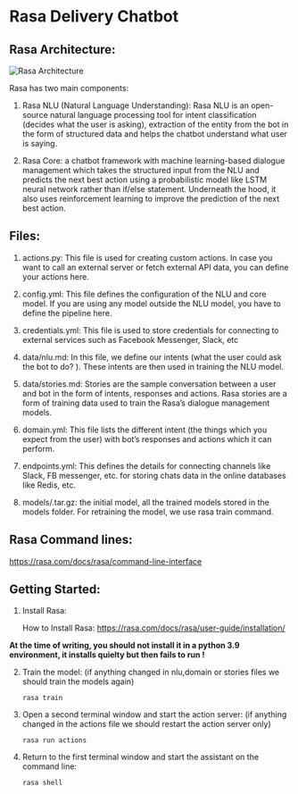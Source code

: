 # Rasa Delivery Chatbot
 
## Rasa Architecture:

![Rasa Architecture](https://github.com/ayaallaa/Delivery-Chatbot/blob/main/Rasa_Chatbot/images/rasa%20architecture.png?raw=true)

Rasa has two main components:

1. Rasa NLU (Natural Language Understanding): Rasa NLU is an open-source natural language processing tool for intent classification (decides what the user is asking), extraction of the entity from the bot in the form of structured data and helps the chatbot understand what user is saying.

2. Rasa Core: a chatbot framework with machine learning-based dialogue management which takes the structured input from the NLU and predicts the next best action using a probabilistic model like LSTM neural network rather than if/else statement. Underneath the hood,  it also uses reinforcement learning to improve the prediction of the next best action.

## Files: 

1. actions.py: This file is used for creating custom actions. In case you want to call an external server or fetch external API data, you can define your actions here.

2. config.yml: This file defines the configuration of the NLU and core model. If you are using any model outside the NLU model, you have to define the pipeline here.

3. credentials.yml: This file is used to store credentials for connecting to external services such as Facebook Messenger, Slack, etc

4. data/nlu.md: In this file, we define our intents (what the user could ask the bot to do? ).  These intents are then used in training the NLU model.

5. data/stories.md: Stories are the sample conversation between a user and bot in the form of intents, responses and actions. Rasa stories are a form of training data used to train the Rasa’s dialogue management models.

6. domain.yml: This file lists the different intent (the things which you expect from the user) with bot’s responses and actions which it can perform.

7. endpoints.yml: This defines the details for connecting channels like Slack, FB messenger, etc. for storing chats data in the online databases like Redis, etc.

8. models/<timestamps>.tar.gz: the initial model, all the trained models stored in the models folder. For retraining the model, we use rasa train command.


## Rasa Command lines:

https://rasa.com/docs/rasa/command-line-interface


## Getting Started: 

1. Install Rasa:

   How to Install Rasa: https://rasa.com/docs/rasa/user-guide/installation/

__At the time of writing, you should not install it in a python 3.9 environment, it installs quielty but then fails to run !__
 
2. Train the model: (if anything changed in nlu,domain or stories files we should train the models again)

   ``rasa train``

3. Open a second terminal window and start the action server: (if anything changed in the actions file we should restart the action server only)

   ``rasa run actions``

4. Return to the first terminal window and start the assistant on the command line:

   ``rasa shell``

